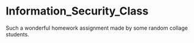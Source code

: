 # Information_Security_Class
Such a wonderful homework assignment made by some random collage students.
